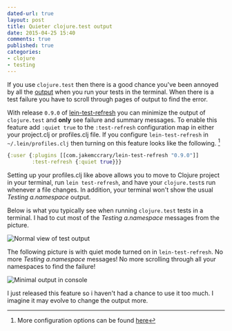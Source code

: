 ```yaml
---
dated-url: true
layout: post
title: Quieter clojure.test output
date: 2015-04-25 15:40
comments: true
published: true
categories:
- clojure
- testing
---
```


If you use `clojure.test` then there is a good chance you've been
annoyed by all the
[output](https://github.com/jakemcc/lein-test-refresh/issues/33) when
you run your tests in the terminal. When there is a test failure you
have to scroll through pages of output to find the error.

With release `0.9.0` of
[lein-test-refresh](https://github.com/jakemcc/lein-test-refresh) you
can minimize the output of `clojure.test` and **only** see failure and
summary messages. To enable this feature add `:quiet true` to the
`:test-refresh` configuration map in either your project.clj or
profiles.clj file. If you configure `lein-test-refresh` in
`~/.lein/profiles.clj` then turning on this feature looks like the
following. [^1]

[^1]: More configuration options can be found [here](https://github.com/jakemcc/lein-test-refresh/blob/master/sample.project.clj#L5-L24)

``` clojure
{:user {:plugins [[com.jakemccrary/lein-test-refresh "0.9.0"]]
        :test-refresh {:quiet true}}}
```

Setting up your profiles.clj like above allows you to move to Clojure
project in your terminal, run `lein test-refresh`, and have your
`clojure.test`s run whenever a file changes. In addition, your
terminal won't show the usual _Testing a.namespace_ output.

Below is what you typically see when running `clojure.test` tests in a
terminal. I had to cut most of the _Testing a.namespace_ messages from
the picture.

![Normal view of test output](/images/not-quiet-test-output.png)

The following picture is with quiet mode turned on in
`lein-test-refresh`. No more _Testing a.namespace_ messages! No more
scrolling through all your namespaces to find the failure!

![Minimal output in console](/images/minimal-test-output.png)

I just released this feature so i haven't had a chance to use it too
much. I imagine it may evolve to change the output more.